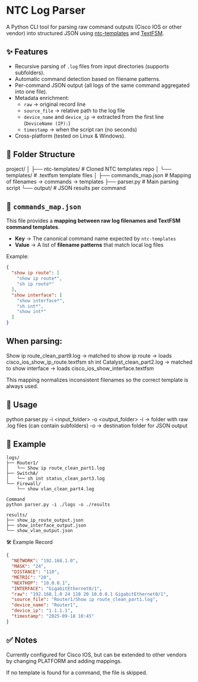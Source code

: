 # NTC Log Parser

A Python CLI tool for parsing raw command outputs (Cisco IOS or other vendor) into structured JSON using [ntc-templates](https://github.com/networktocode/ntc-templates) and [TextFSM](https://github.com/google/textfsm).



## ✨ Features
- Recursive parsing of `.log` files from input directories (supports subfolders).
- Automatic command detection based on filename patterns.
- Per-command JSON output (all logs of the same command aggregated into one file).
- Metadata enrichment:  
  - `raw` → original record line  
  - `source_file` → relative path to the log file  
  - `device_name` and `device_ip` → extracted from the first line (`DeviceName (IP):`)  
  - `timestamp` → when the script ran (no seconds)  
- Cross-platform (tested on Linux & Windows).



## 📂 Folder Structure
project/
│
├── ntc-templates/ # Cloned NTC templates repo
│ └── templates/ # .textfsm template files
│
├── commands_map.json # Mapping of filenames → commands → templates
├── parser.py # Main parsing script
└── output/ # JSON results per command



## 📄 `commands_map.json`
This file provides a **mapping between raw log filenames and TextFSM command templates**.

- **Key** → The canonical command name expected by `ntc-templates`  
- **Value** → A list of **filename patterns** that match local log files  

Example:
```json
{
  "show ip route": [
    "show ip route*",
    "sh ip route*"
  ],
  "show interface": [
    "show interface*",
    "sh int*",
    "show int*"
  ]
} 
```

## When parsing:

Show ip route_clean_part9.log → matched to show ip route → loads cisco_ios_show_ip_route.textfsm
sh int Catalyst_clean_part2.log → matched to show interface → loads cisco_ios_show_interface.textfsm

This mapping normalizes inconsistent filenames so the correct template is always used.



## 🚀 Usage

python parser.py -i <input_folder> -o <output_folder>
-i → folder with raw .log files (can contain subfolders)
-o → destination folder for JSON output

## 📌 Example
```
logs/
├── Router1/
│   └── Show ip route_clean_part1.log
├── SwitchA/
│   └── sh int status_clean_part3.log
└── Firewall/
    └── show vlan_clean_part4.log

Command
python parser.py -i ./logs -o ./results

results/
├── show_ip_route_output.json
├── show_interface_output.json
└── show_vlan_output.json
```

🛠 Example Record
``` json
{
  "NETWORK": "192.168.1.0",
  "MASK": "24",
  "DISTANCE": "110",
  "METRIC": "20",
  "NEXTHOP": "10.0.0.1",
  "INTERFACE": "GigabitEthernet0/1",
  "raw": "192.168.1.0 24 110 20 10.0.0.1 GigabitEthernet0/1",
  "source_file": "Router1/Show ip route_clean_part1.log",
  "device_name": "Router1",
  "device_ip": "1.1.1.1",
  "timestamp": "2025-09-18 10:45"
}
``` 

## ✅ Notes
Currently configured for Cisco IOS, but can be extended to other vendors by changing PLATFORM and adding mappings.

If no template is found for a command, the file is skipped.

